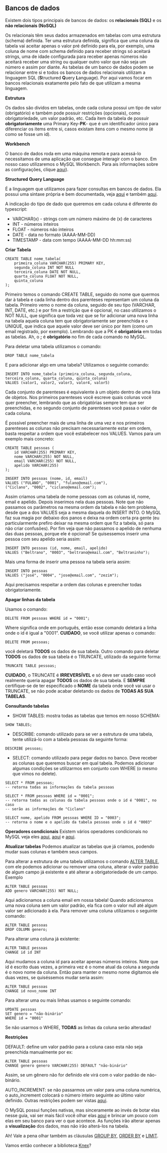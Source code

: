 ## **Bancos de dados**

Existem dois tipos principais de bancos de dados: os **relacionais (SQL)** e os **não relacionais (NoSQL)**

Os relacionais têm seus dados armazenados em tabelas com uma estrutura (schema) definida. Ter uma estrutura definida, significa que uma coluna da tabela vai aceitar apenas o valor pré definido para ela, por exemplo, uma coluna de nome com schema definido para receber strings só aceitará strings, uma de idade configurada para receber apenas números não aceitará receber uma string ou qualquer outro valor que não seja um número e assim por diante. As tabelas de um banco de dados podem se relacionar entre si e todos os bancos de dados relacionais utilizam a linguagem SQL (**S**tructured **Q**uery **L**anguage). Por aqui vamos focar em bancos relacionais exatamente pelo fato de que utilizam a mesma linguagem.

**Estrutura**

Os dados são dividos em tabelas, onde cada coluna possui um tipo de valor (obrigatório) e também pode possuir restrições (opcionais), como obrigatoriedade, um valor padrão, etc. Cada item da tabela de possuir **obrigatoriamente** uma Primary Key-**PK**- que é um identificador único para diferenciar os items entre si, casos existam itens com o mesmo nome (é como se fosse um id).

**Workbench**

O banco de dados roda em uma máquina remota e para acessá-lo necessitamos de uma aplicação que consegue interagir com o banco. Em nosso caso utilizaremos o MySQL Workbench.
Para ais informações sobre as configurações, clique [aqui](https://ajuda.hostnet.com.br/conexao-ao-banco-de-dados-via-mysql-workbench/)).

**Structured Query Language**

É a linguagem que utilizamos para fazer consultas em bancos de dados. Ela possui uma sintaxe própria e bem documentada, veja [aqui](https://www.w3schools.com/sql/default.asp) e também [aqui](https://www.w3schools.com/mysql/default.asp).

A indicação do tipo de dado que queremos em cada coluna é diferente do typescript:

* VARCHAR(x) - strings com um número máximo de (x) de caracteres
* INT - números inteiros
* FLOAT - números não inteiros
* DATE - data no formato (AAAA-MM-DD)
* TIMESTAMP - data com tempo (AAAA-MM-DD hh:mm:ss)

**Criar Tabela**
```
CREATE TABLE nome_tabela(
    primeira_coluna VARCHAR(255) PRIMARY KEY,
    segunda_coluna INT NOT NULL
    terceira_coluna DATE NOT NULL,
    quarta_coluna FLOAT NOT NULL,
    quinta_coluna
);
```
Primeiro temos o comando CREATE TABLE, seguido do nome que quermos dar à tabela e cada linha dentro dos parenteses representam um coluna da tabela. Primeiro vemo o nome da coluna, seguido de seu tipo (VARCHAR, INT, DATE, etc.) e por fim a restrição que é opcional, no caso utilizamos o NOT NULL, que significa que toda vez que se for adicionar uma nova linha na tabela aquela coluna tem que obrigatoriamente ser preenchida e o UNIQUE, que indica que aquele valor deve ser único por item (como um email registrado, por exemplo). Lembrando que a PK é **obrigatória** em todas as tabelas. Ah, o **;** é **obrigatório** no fim de cada comando no MySQL. 

Para deletar uma tabela utilizamos o comando:

```
DROP TABLE nome_tabela
```

E para adicionar algo em uma tabela? Utilizamos o seguinte comando: 

```
INSERT INTO nome_tabela (primeira_coluna, segunda_coluna, terceira_coluna, quarta_coluna, quinta_coluna)
VALUES (valor1, valor2, valor3, valor4, valor5)
```
Cada conjunto de parenteses é equivalente à um objeto dentro de uma lista de objetos. Nos primeiros parenteses você escreve quais colunas você quer preencher, lembrando que as obrigatórias sempre tem que ser preenchidas, e no segundo conjunto de parenteses você passa o valor de cada coluna.

É possível preencher mais de uma linha de uma vez e nos primeiros parenteses as colunas não precisam necessariamente estar em ordem, basta respeitar a ordem que você estabelecer nos VALUES. Vamos para um exemplo mais concreto: 

```
CREATE TABLE pessoas (
    id VARCHAR(255) PRIMARY KEY,
    nome VARCHAR(255) NOT NULL,
    email VARCHAR(255) NOT NULL,
    apelido VARCHAR(255)
);

INSERT INTO pessoas (nome, id, email)
VALUES ("FULANO", "0001", "fulano@email.com"),
("Ciclano", "0002", "ciclano@email.com");
```
Assim criamos uma tabela de nome pessoas com as colunas id, nome, email e apelido. Depois inserimos nela duas pessoas. Note que não passamos os parâmetros na mesma ordem da tabela e não tem problema, desde que a dos VALUES seja a mesma daquela do INSERT INTO. O MySQL faz sua magia por debaixo dos panos e deixa na ordem certa pra gente (eu particularmente prefiro deixar na mesma ordem que fiz a tabela, só para não criar confusões). Por fim veja que não passamos o apelido de nenhuma das duas pessoas, porque ele é opcional! Se quisessemos inserir uma pessoa com seu apelido seria assim:

```
INSERT INTO pessoas (id, nome, email, apelido)
VALUES ("Beltrano", "0003", "beltrano@email.com", "Beltraninho");
```

Mais uma forma de inserir uma pessoa na tabela seria assim:

```
INSERT INTO pessoas
VALUES ("josé", "0004", "jose@email.com", "zezim");
```
Aqui precisamos respeitar a ordem das colunas e preencher todas obrigatoriamente.

**Apagar linhas da tabela**

Usamos o comando:

```
DELETE FROM pessoas WHERE id = "0001";
```
Where significa onde em português, então esse comando deletará a linha onde o id é igual a "0001".
**CUIDADO**, se você utilizar apenas o comando:

```
DELETE FROM pessoas;
```
você deletará **TODOS** os dados de sua tabela. Outro comando para deletar **TODOS** os dados de sua tabela é o TRUNCATE, utilizado da seguinte forma:

```
TRUNCATE TABLE pessoas;
```
**CUIDADO**, o TRUNCATE é **IRREVERSÍVEL** e só deve ser usado caso você realmente queria apagar **TODOS** os dados de sua tabela. E **SEMPRE** certifique-se de ter especificado o **NOME** da tabela onde você vai usar o TRUNCATE, se não pode acabar deletando os dados de **TODAS AS SUA TABELAS**.


**Consultando tabelas**

* SHOW TABLES: mostra todas as tabelas que temos em nosso SCHEMA: 

```
SHOW TABLES;
```

* DESCRIBE: comando utilizado para se ver a estrutura de uma tabela, tente utilizá-lo com a tabela pessoas da seguinte forma:

```
DESCRIBE pessoas;
```

* SELECT: comando utilizado para pegar dados no banco. Deve receber as colunas que queremos buscar em qual tabela. Podemos adicionar algumas condições se utilizarmos em conjunto com WHERE (o mesmo que vimos no delete).

```
SELECT * FROM pessoas;
-- retorna todas as informações da tabela pessoas

SELECT * FROM pessoas WHERE id = "0001";
-- retorna todas as colunas da tabela pessoas onde o id é "0001", no caso
-- serão as informações de "Ciclano"

SELECT nome, apelido FROM pessoas WHERE ID = "0003";
-- retorna o nome e o apelido da tabela pessoas onde o id é "0003"
```

**Operadores condicionais**
Existem vários operadores condicionais no MySQL veja eles [aqui](https://www.w3schools.com/mysql/mysql_operators.asp), [aqui](https://www.w3schools.com/mysql/mysql_and_or.asp) e [aqui](https://www.w3schools.com/mysql/mysql_in.asp).


**Atualizar tabelas**
Podemos atualizar as tabelas que já criamos, podendo mudar suas colunas  e também seus campos.

Para alterar a estrutura de uma tabela utilizamos o comando [ALTER TABLE](https://www.w3schools.com/mysql/mysql_alter.asp), com ele podemos adicionar ou remover uma coluna, alterar o valor padrão de algum campo já existente e até alterar a obrigatoriedade de um campo.
Exemplo
```
ALTER TABLE pessoas 
ADD genero VARCHAR(255) NOT NULL;
```
Aqui adicionamos a coluna email em nossa tabela! Quando adicionamos uma nova coluna sem um valor padrão, ela fica com o valor null até algum valor ser adicionado à ela. Para remover uma coluna utilizamos o seguinte comando:
```
ALTER TABLE pessoas 
DROP COLUMN genero;
```
Para alterar uma coluna já existente:

```
ALTER TABLE pessoas 
CHANGE id id INT
```
Aqui mudamos a coluna id para aceitar apenas números inteiros. Note que id é escrito duas vezes, a primeira vez é o nome atual da coluna a segunda é o novo nome da coluna. Então para manter o mesmo nome digitamos ele duas vezes, se quiséssemos mudar seria assim:

```
ALTER TABLE pessoas 
CHANGE id novo_nome INT
```

Para alterar uma ou mais linhas usamos o seguinte comando:

```
UPDATE pessoas
SET genero = "não-binário"
WHERE id = "0001"
```
Se não usarmos o WHERE, **TODAS** as linhas da coluna serão alteradas!

**Restrições**

DEFAULT: define um valor padrão para a coluna caso esta não seja preenchida manualmente por ex:
```
ALTER TABLE pessoas 
CHANGE genero genero VARCHAR(255) DEFAULT "não-binário"
```
Assim, se um gênero não for definido ele virá com o valor padrão de não-binário.

AUTO_INCREMENT: se não passarmos um valor para uma coluna numérica, o auto_increment colocará o número inteiro seguinte ao último valor definido.  Outras restrições podem ser vistas [aqui](https://www.w3schools.com/mysql/mysql_constraints.asp).

O MySQL possui funções nativas, mas sinceramente ao invés de botar elas nesse guia, vai ser mais fácil você olhar elas [aqui](https://www.w3schools.com/mysql/mysql_ref_functions.asp) e brincar um pouco com elas em seu banco para ver o que acontece. As funções irão alterar apenas a **visualização** dos dados, mas não irão alterá-los na tabela.

Ah! Vale a pena olhar também as cláusulas [GROUP BY](https://www.w3schools.com/mysql/mysql_groupby.asp), [ORDER BY](https://www.w3schools.com/mysql/mysql_orderby.asp) e [LIMIT](https://www.w3schools.com/mysql/mysql_limit.asp).

Vamos então conhecer a biblioteca [Knex](./Passo-4.md)?